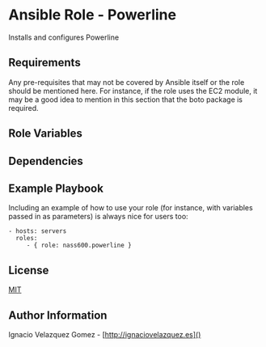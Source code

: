 Ansible Role - Powerline
========================

Installs and configures Powerline

Requirements
------------

Any pre-requisites that may not be covered by Ansible itself or the role should be mentioned here. For instance, if the role uses the EC2 module, it may be a good idea to mention in this section that the boto package is required.

Role Variables
--------------



Dependencies
------------



Example Playbook
----------------

Including an example of how to use your role (for instance, with variables passed in as parameters) is always nice for users too:

    - hosts: servers
      roles:
         - { role: nass600.powerline }

License
-------

[MIT](/src/master/LICENSE)

Author Information
------------------

Ignacio Velazquez Gomez - [http://ignaciovelazquez.es]()
